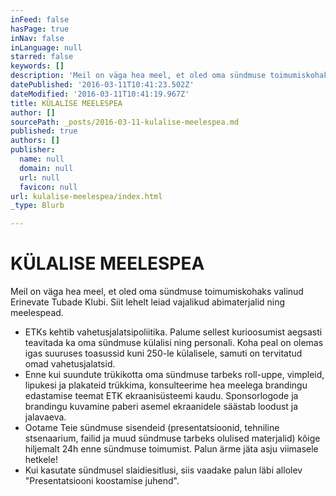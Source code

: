 ```yaml
---
inFeed: false
hasPage: true
inNav: false
inLanguage: null
starred: false
keywords: []
description: 'Meil on väga hea meel, et oled oma sündmuse toimumiskohaks valinud Erinevate Tubade Klubi. Siit lehelt leiad vajalikud abimaterjalid ning meelespead.'
datePublished: '2016-03-11T10:41:23.502Z'
dateModified: '2016-03-11T10:41:19.967Z'
title: KÜLALISE MEELESPEA
author: []
sourcePath: _posts/2016-03-11-kulalise-meelespea.md
published: true
authors: []
publisher:
  name: null
  domain: null
  url: null
  favicon: null
url: kulalise-meelespea/index.html
_type: Blurb

---
```

# KÜLALISE MEELESPEA

Meil on väga hea meel, et oled oma sündmuse toimumiskohaks valinud Erinevate Tubade Klubi. Siit lehelt leiad vajalikud abimaterjalid ning meelespead.

* ETKs kehtib vahetusjalatsipoliitika. Palume sellest kurioosumist aegsasti teavitada ka oma sündmuse külalisi ning personali. Koha peal on olemas igas suuruses toasussid kuni 250-le külalisele, samuti on tervitatud omad vahetusjalatsid. 
* Enne kui suundute trükikotta oma sündmuse tarbeks roll-uppe, vimpleid, lipukesi ja plakateid trükkima, konsulteerime hea meelega brandingu edastamise teemat ETK ekraanisüsteemi kaudu. Sponsorlogode ja brandingu kuvamine paberi asemel ekraanidele säästab loodust ja jalavaeva.
* Ootame Teie sündmuse sisendeid (presentatsioonid, tehniline stsenaarium, failid ja muud sündmuse tarbeks olulised materjalid) kõige hiljemalt 24h enne sündmuse toimumist. Palun ärme jäta asju viimasele hetkele!  
* Kui kasutate sündmusel slaidiesitlusi, siis vaadake palun läbi allolev "Presentatsiooni koostamise juhend".